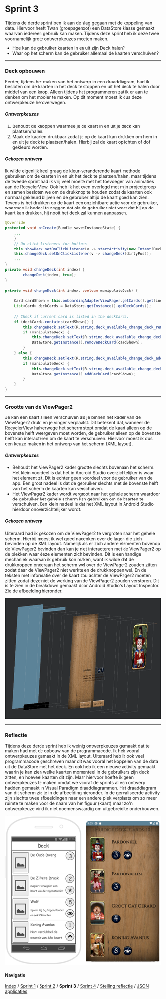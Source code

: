 # Sprint 3
Tijdens de derde sprint ben ik aan de slag gegaan met de koppeling van data. Hiervoor heeft Twan (groepsgenoot)
een DataStore klasse gemaakt waarvan iedereen gebruik kan maken. Tijdens deze sprint heb ik deze twee voornamelijk
grote ontwerpkeuzes moeten maken.
- Hoe kan de gebruiker kaarten in en uit zijn Deck halen?
- Waar op het scherm kan de gebruiker allemaal de kaarten verschuiven?

---

### Deck opbouwen
Eerder, tijdens het maken van het ontwerp in een draaddiagram, had ik besloten om de kaarten in het deck te stoppen en
uit het deck te halen door middel van een knop. Alleen tijdens het programmeren zat ik er aan te denken om het mooier
te maken. Op dit moment moest ik dus deze ontwerpkeuze heroverwegen.

##### Ontwerpkeuzes
1. Behoudt de knoppen waarmee je de kaart in en uit je deck kan plaatsen/halen.
2. Maak de kaarten drukbaar zodat je op de kaart kan drukken om hem in en uit je deck te plaatsen/halen. Hierbij zal de
kaart oplichten of dof gekleurd worden.

##### Gekozen ontwerp
Ik wilde eigenlijk heel graag de kleur-veranderende kaart methode gebruiken om de kaarten in en uit het deck te
plaatsen/halen, maar tijdens de tweede sprint had ik vrij veel moeite met het toevoegen van animaties aan de
RecyclerView. Ook heb ik het even overlegd met mijn projectgroep en samen besloten we om de drukknop te houden zodat
de kaarten ook normaal gekleurd blijven en de gebruiker altijd de kaart goed kan zien. Tevens is het drukken op de kaart
een onzichtbare actie voor de gebruiker, waarmee ik bedoel te zeggen dat als de gebruiker niet weet dat hij op de kaart
kan drukken, hij nooit het deck zal kunnen aanpassen.

```java
@Override
protected void onCreate(Bundle savedInstanceState) {
    ...
    }
    // On click listeners for buttons
    this.showDeck.setOnClickListener(v -> startActivity(new Intent(DeckAvailableActivity.this, DeckShowCurrentActivity.class)));
    this.changeDeck.setOnClickListener(v -> changeDeck(dirtyPos));
    ...
}
private void changeDeck(int index) {
        changeDeck(index, true);
}

private void changeDeck(int index, boolean manipulateDeck) {

    Card cardShown = this.onboardingAdapterViewPager.getCards().get(index);
    List<Card> deckCards = DataStore.getInstance().getDeckCards();

    // Check if current card is listed in the deckCards.
    if (deckCards.contains(cardShown)) {
        this.changeDeck.setText(R.string.deck_available_change_deck_remove);
        if (manipulateDeck) {
            this.changeDeck.setText(R.string.deck_available_change_deck_add);
            DataStore.getInstance().removeDeckCard(cardShown);
        }
    } else {
        this.changeDeck.setText(R.string.deck_available_change_deck_add);
        if (manipulateDeck) {
            this.changeDeck.setText(R.string.deck_available_change_deck_remove);
            DataStore.getInstance().addDeckCard(cardShown);
        }
    }
}
```

---

### Grootte van de ViewPager2
Je kan een kaart alleen verschuiven als je binnen het kader van de ViewPager2 drukt en je vinger verplaatst. Dit
betekent dat, wanneer de RecyclerView halverwege het scherm stopt omdat de kaart alleen op de bovenste helft weergeven
moet worden, de gebruiker alleen op de bovenste helft kan interacteren om de kaart te verschuiven. Hiervoor moest
ik dus een keuze maken in het ontwerp van het scherm (XML layout).

##### Ontwerpkeuzes
- Behoudt het ViewPager2 kader grootte slechts bovenaan het scherm. Het klein voordeel is dat het in Android Studio
overzichtelijker is waar het element zit. Dit is echter geen voordeel voor de gebruiker van de app. Een groot nadeel
is dat de gebruiker slechts met de bovenste helft van het scherm de kaarten kan verschuiven.
- Het ViewPager2 kader wordt vergroot naar het gehele scherm waardoor de gebruiker het gehele scherm kan gebruiken om
de kaarten te verschuiven. Een klein nadeel is dat het XML layout in Android Studio hierdoor onoverzichtelijker wordt.

##### Gekozen ontwerp
Uiteraard had ik gekozen om de ViewPager2 te vergroten naar het gehele scherm. Hierbij moest ik wel goed nadenken over
de lagen die zich bevinden op de XML layout. Namelijk als er zich andere elementen bovenop de ViewPager2 bevinden dan
kan je niet interacteren met de ViewPager2 op de plekken waar deze elementen zich bevinden. Dit is een handige
mechaniek waarvan ik gebruik kon maken, want ik wilde dat de drukknoppen onderaan het scherm wel over de ViewPager2
zouden zitten zodat daar de ViewPager2 niet werkte en de drukknoppen wel. En de teksten met informatie over de kaart
zou achter de ViewPager2 moeten zitten zodat deze niet de werking van de ViewPager2 zouden verstoren. Dit is te zien
in de breakdown gemaakt door Android Studio's Layout Inspector. Zie de afbeelding hieronder.

![Deck Layout Breakdown](../images/deck-layout-inspector.png)

---

### Reflectie
Tijdens deze derde sprint heb ik weinig ontwerpkeuzes gemaakt dat te maken had met de opbouw van de programmacode. Ik
heb vooral ontwerpkeuzes gemaakt in de XML layout. Uiteraard heb ik ook veel programmacode geschreven maar dit was
vooral het koppelen van de data uit de DataStore met het deck. En ook heb ik een nieuwe activity gemaakt waarin je
kan zien welke kaarten momenteel in de gebruikers zijn deck zitten, en hoeveel kaarten dit zijn. Maar hiervoor hoefte
ik geen ontwerpkeuzes te maken omdat we vooraf de sprints al een ontwerp hadden gemaakt in Visual Paradigm
draaddiagrammen. Het draaddiagram van dit scherm zie je in de afbeelding hieronder. In de gerealiseerde activity
zijn slechts twee afbeeldingen naar een andere plek verplaats om zo meer ruimte te maken voor de naam van het figuur
(kaart) maar zo'n ontwerpkeuze vind ik niet noemenswaardig om uitgebreid te onderbouwen.

![Deck huidige deck draaddiagram](../images/deck-current-cards-wireframe-difference.png)

#### Navigatie
[Index](../readme.md) / [Sprint 1](../week6/sprint1.md) / [Sprint 2](../week6/sprint2.md) / **Sprint 3**
/ [Sprint 4](sprint4.md) / [Stelling reflectie](../overig/stelling-reflectie.md) / [JSON applicaties](../overig/json-applicaties.md)
